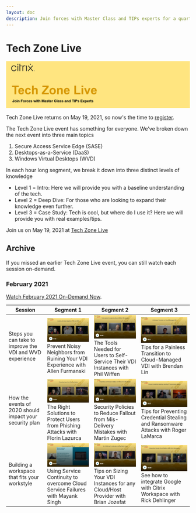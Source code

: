 ```yaml
---
layout: doc
description: Join forces with Master Class and TIPs experts for a quarterly webinar showing how to successfully integrate Citrix solutions into your environment.  
---
```

# Tech Zone Live

[![Tech Zone Live Banner](/en-us/tech-zone/media/tech-zone-live_banner.png)](https://www.citrix.com/events/2021/tech-zone-live.html)

Tech Zone Live returns on May 19, 2021, so now's the time to [register](https://www.citrix.com/events/2021/tech-zone-live.html).

The Tech Zone Live event has something for everyone.  We've broken down the next event into three main topics

1.  Secure Access Service Edge (SASE)
2.  Desktops-as-a-Service (DaaS)
3.  Windows Virtual Desktops (WVD)

In each hour long segment, we break it down into three distinct levels of knowledge

*  Level 1 = Intro: Here we will provide you with a baseline understanding of the tech.
*  Level 2 = Deep Dive: For those who are looking to expand their knowledge even further.
*  Level 3 = Case Study: Tech is cool, but where do I use it?  Here we will provide you with real examples/tips.

Join us on May 19, 2021 at [Tech Zone Live](https://www.citrix.com/events/2021/tech-zone-live.html)

## Archive

If you missed an earlier Tech Zone Live event, you can still watch each session on-demand.

### February 2021

[Watch February 2021 On-Demand Now](https://www.citrix.com/products/citrix-virtual-apps-and-desktops/form/tech-zone-live-webinar/).

|Session|Segment 1|Segment 2|Segment 3|
|---|---|---|---|
|Steps you can take to improve the VDI and WVD experience|[![2021-Q1-E1](/en-us/tech-zone/media/tech-zone-live_2021q1e01.png)](https://www.citrix.com/products/citrix-virtual-apps-and-desktops/form/tech-zone-live-webinar/)Prevent Noisy Neighbors from Ruining Your VDI Experience with Allen Furmanski|[![2021-Q1-E2](/en-us/tech-zone/media/tech-zone-live_2021q1e02.png)](https://www.citrix.com/products/citrix-virtual-apps-and-desktops/form/tech-zone-live-webinar/)The Tools Needed for Users to Self-Service Their VDI Instances with Phil Wiffen|[![2021-Q1-E3](/en-us/tech-zone/media/tech-zone-live_2021q1e03.png)](https://www.citrix.com/products/citrix-virtual-apps-and-desktops/form/tech-zone-live-webinar/)Tips for a Painless Transition to Cloud-Managed VDI with Brendan Lin|
|How the events of 2020 should impact your security plan|[![2021-Q1-E4](/en-us/tech-zone/media/tech-zone-live_2021q1e04.png)](https://www.citrix.com/products/citrix-virtual-apps-and-desktops/form/tech-zone-live-webinar/)The Right Solutions to Protect Users from Phishing Attacks with Florin Lazurca|[![2021-Q1-E5](/en-us/tech-zone/media/tech-zone-live_2021q1e05.png)](https://www.citrix.com/products/citrix-virtual-apps-and-desktops/form/tech-zone-live-webinar/)Security Policies to Reduce Fallout from Mis-Delivery Mistakes with Martin Zugec|[![2021-Q1-E6](/en-us/tech-zone/media/tech-zone-live_2021q1e06.png)](https://www.citrix.com/products/citrix-virtual-apps-and-desktops/form/tech-zone-live-webinar/)Tips for Preventing Credential Stealing and Ransomware Attacks with Roger LaMarca|
|Building a workspace that fits your workstyle|[![2021-Q1-E7](/en-us/tech-zone/media/tech-zone-live_2021q1e07.png)](https://www.citrix.com/products/citrix-virtual-apps-and-desktops/form/tech-zone-live-webinar/)Using Service Continuity to overcome Cloud Service Failures with Mayank Singh|[![2021-Q1-E8](/en-us/tech-zone/media/tech-zone-live_2021q1e08.png)](https://www.citrix.com/products/citrix-virtual-apps-and-desktops/form/tech-zone-live-webinar/)Tips on Sizing Your VDI Instances for any Cloud/Host Provider with Brian Jozefat|[![2021-Q1-E9](/en-us/tech-zone/media/tech-zone-live_2021q1e09.png)](https://www.citrix.com/products/citrix-virtual-apps-and-desktops/form/tech-zone-live-webinar/)See how to integrate Google with Citrix Workspace with Rick Dehlinger|

